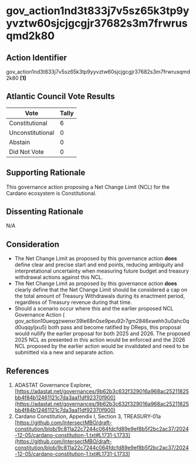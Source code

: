 # gov_action1nd3t833j7v5sz65k3tp9yyvztw60sjcjgcgjr37682s3m7frwrusqmd2k80

## Action Identifier

gov_action1nd3t833j7v5sz65k3tp9yyvztw60sjcjgcgjr37682s3m7frwrusqmd2k80 **[1]**

## Atlantic Council Vote Results

| Vote             | Tally |
|------------------|-------|
| Constitutional   | 6     |
| Unconstitutional | 0     |
| Abstain          | 0     |
| Did Not Vote     | 0     |

## Supporting Rationale

This governance action proposing a Net Change Limit (NCL) for the Cardano
ecosystem is Constitutional.

## Dissenting Rationale

N/A

## Consideration

- The Net Change Limit as proposed by this governance action **does** define
  clear and precise start and end points, reducing ambiguity and
  interpretational uncertainty when measuring future budget and treasury
  withdrawal actions against this NCL.
- The Net Change Limit as proposed by this governance action **does** clearly
  define that the Net Change Limit should be considered a cap on the total
  amount of Treasury Withdrawals during its enactment period, regardless of
  Treasury revenue during that time.
- Should a scenario occur where this and the earlier proposed NCL Governance
  Action (
  gov_action10ueqgzwenxr39le68n0se9peu92r7gm2846xwehh3u0ahc0qd0uqqyljxu5) both
  pass and become ratified by DReps, this proposal would nullify the earlier
  proposal for both 2025 and 2026. The proposed 2025 NCL as presented in this
  action would be enforced and the 2026 NCL proposed by the earlier action would
  be invalidated and need to be submitted via a new and separate action.

## References

1. ADASTAT Governance
   Explorer, [https://adastat.net/governances/9b62b3c632f329016a968ac25211825bb4f84b12461121c7da3aa11df92370f900](https://adastat.net/governances/9b62b3c632f329016a968ac25211825bb4f84b12461121c7da3aa11df92370f900)
2. Cardano Constitution, Appendix I, Section 3,
   TREASURY-01a [https://github.com/IntersectMBO/draft-constitution/blob/9c811a22c7244c064fdcfd89e9ef8b5f2bc2ac37/2024-12-05/cardano-constitution-1.txt#L1731-L1733](https://github.com/IntersectMBO/draft-constitution/blob/9c811a22c7244c064fdcfd89e9ef8b5f2bc2ac37/2024-12-05/cardano-constitution-1.txt#L1731-L1733)